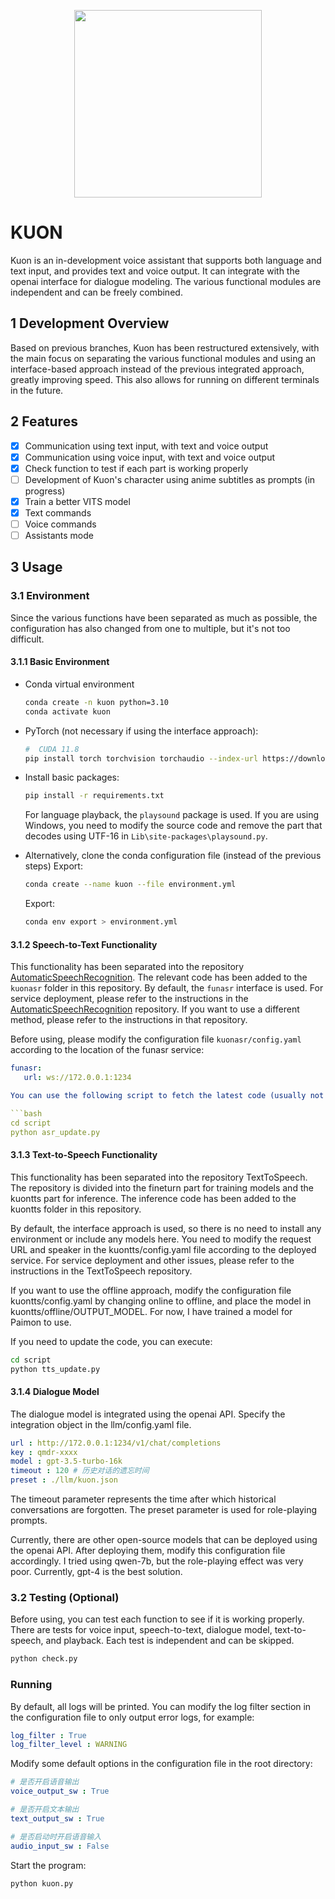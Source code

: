 <p align="center">
 <img src="./pic/logo.png" align="middle" width = "300"/>
<p align="center">
</p>

# KUON

Kuon is an in-development voice assistant that supports both language and text input, and provides text and voice output. It can integrate with the openai interface for dialogue modeling. The various functional modules are independent and can be freely combined.

## 1 Development Overview

Based on previous branches, Kuon has been restructured extensively, with the main focus on separating the various functional modules and using an interface-based approach instead of the previous integrated approach, greatly improving speed. This also allows for running on different terminals in the future.

## 2 Features

- [x] Communication using text input, with text and voice output
- [x] Communication using voice input, with text and voice output
- [x] Check function to test if each part is working properly
- [ ] Development of Kuon's character using anime subtitles as prompts (in progress)
- [x] Train a better VITS model
- [x] Text commands
- [ ] Voice commands
- [ ] Assistants mode

## 3 Usage

### 3.1 Environment

Since the various functions have been separated as much as possible, the configuration has also changed from one to multiple, but it's not too difficult.

#### 3.1.1 Basic Environment

* Conda virtual environment
    ```bash
    conda create -n kuon python=3.10
    conda activate kuon
    ```

* PyTorch (not necessary if using the interface approach):
    ```bash
    #  CUDA 11.8
    pip install torch torchvision torchaudio --index-url https://download.pytorch.org/whl/cu118
    ```

* Install basic packages:
    ```bash
    pip install -r requirements.txt
    ```
    For language playback, the `playsound` package is used. If you are using Windows, you need to modify the source code and remove the part that decodes using UTF-16 in `Lib\site-packages\playsound.py`.

* Alternatively, clone the conda configuration file (instead of the previous steps)
    Export:
    ```bash
    conda create --name kuon --file environment.yml
    ```
    Export:
    ```bash
    conda env export > environment.yml
    ```

#### 3.1.2 Speech-to-Text Functionality

This functionality has been separated into the repository [AutomaticSpeechRecognition](https://github.com/lissettecarlr/AutomaticSpeechRecognition). The relevant code has been added to the `kuonasr` folder in this repository. By default, the `funasr` interface is used. For service deployment, please refer to the instructions in the [AutomaticSpeechRecognition](https://github.com/lissettecarlr/AutomaticSpeechRecognition/blob/main/README.md) repository. If you want to use a different method, please refer to the instructions in that repository.

Before using, please modify the configuration file `kuonasr/config.yaml` according to the location of the funasr service:
```yaml
funasr:
   url: ws://172.0.0.1:1234

You can use the following script to fetch the latest code (usually not necessary):

```bash
cd script
python asr_update.py
```

#### 3.1.3 Text-to-Speech Functionality

This functionality has been separated into the repository TextToSpeech. The repository is divided into the fineturn part for training models and the kuontts part for inference. The inference code has been added to the kuontts folder in this repository.

By default, the interface approach is used, so there is no need to install any environment or include any models here. You need to modify the request URL and speaker in the kuontts/config.yaml file according to the deployed service. For service deployment and other issues, please refer to the instructions in the TextToSpeech repository.

If you want to use the offline approach, modify the configuration file kuontts/config.yaml by changing online to offline, and place the model in kuontts/offline/OUTPUT_MODEL. For now, I have trained a model for Paimon to use.

If you need to update the code, you can execute:

```bash
cd script
python tts_update.py
```

#### 3.1.4 Dialogue Model

The dialogue model is integrated using the openai API. Specify the integration object in the llm/config.yaml file.

```yaml
url : http://172.0.0.1:1234/v1/chat/completions
key : qmdr-xxxx
model : gpt-3.5-turbo-16k
timeout : 120 # 历史对话的遗忘时间
preset : ./llm/kuon.json 
```

The timeout parameter represents the time after which historical conversations are forgotten. The preset parameter is used for role-playing prompts.

Currently, there are other open-source models that can be deployed using the openai API. After deploying them, modify this configuration file accordingly. I tried using qwen-7b, but the role-playing effect was very poor. Currently, gpt-4 is the best solution.

### 3.2 Testing (Optional)

Before using, you can test each function to see if it is working properly. There are tests for voice input, speech-to-text, dialogue model, text-to-speech, and playback. Each test is independent and can be skipped.

```bash
python check.py
```

### Running

By default, all logs will be printed. You can modify the log filter section in the configuration file to only output error logs, for example:

```yaml
log_filter : True
log_filter_level : WARNING
```

Modify some default options in the configuration file in the root directory:

```yaml
# 是否开启语音输出
voice_output_sw : True

# 是否开启文本输出
text_output_sw : True

# 是否启动时开启语音输入
audio_input_sw : False
```

Start the program:
```bash
python kuon.py
```
